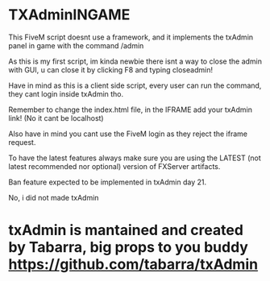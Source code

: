 # TXAdminINGAME
This FiveM script doesnt use a framework, and it implements the txAdmin panel in game with the command /admin

As this is my first script, im kinda newbie there isnt a way to close the admin with GUI, u can close it by clicking F8 and typing closeadmin!

Have in mind as this is a client side script, every user can run the command, they cant login inside txAdmin tho.

Remember to change the index.html file, in the IFRAME add your txAdmin link! (No it cant be localhost)

Also have in mind you cant use the FiveM login as they reject the iframe request.

To have the latest features always make sure you are using the LATEST (not latest recommended nor optional) version of FXServer artifacts.

Ban feature expected to be implemented in txAdmin day 21.

No, i did not made txAdmin
# txAdmin is mantained and created by Tabarra, big props to you buddy https://github.com/tabarra/txAdmin

